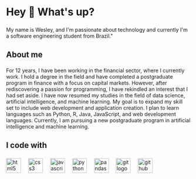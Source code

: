 <h1 align="left">Hey 👋 What's up?</h1>

###

<p align="left">My name is Wesley, and I'm passionate about technology and currently I'm a software engineering student from Brazil."</p>

###

<h2 align="left">About me</h2>

###

<p align="left">For 12 years, I have been working in the financial sector, where I currently work. I hold a degree in the field and have completed a postgraduate program in finance with a focus on capital markets. However, after rediscovering a passion for programming, I have rekindled an interest that I had set aside. I have now resumed my studies in the field of data science, artificial intelligence, and machine learning. My goal is to expand my skill set to include web development and application creation. I plan to learn languages such as Python, R, Java, JavaScript, and web development languages. Currently, I am pursuing a new postgraduate program in artificial intelligence and machine learning.</p>

###

<h2 align="left">I code with</h2>

###

<div align="left">
  <img src="https://cdn.jsdelivr.net/gh/devicons/devicon/icons/html5/html5-original.svg" height="40" alt="html5 logo"  />
  <img width="12" />
  <img src="https://cdn.jsdelivr.net/gh/devicons/devicon/icons/css3/css3-original.svg" height="40" alt="css3 logo"  />
  <img width="12" />
  <img src="https://cdn.jsdelivr.net/gh/devicons/devicon/icons/javascript/javascript-original.svg" height="40" alt="javascript logo"  />
  <img width="12" />
  <img src="https://cdn.jsdelivr.net/gh/devicons/devicon/icons/python/python-original.svg" height="40" alt="python logo"  />
  <img width="12" />
  <img src="https://cdn.jsdelivr.net/gh/devicons/devicon/icons/pandas/pandas-original.svg" height="40" alt="pandas logo"  />
  <img width="12" />
  <img src="https://cdn.jsdelivr.net/gh/devicons/devicon/icons/git/git-original.svg" height="40" alt="git logo"  />
  <img width="12" />
  <img src="https://cdn.jsdelivr.net/gh/devicons/devicon/icons/github/github-original.svg" height="40" alt="github logo"  />
</div>

###
